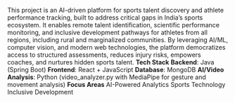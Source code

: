 This project is an AI-driven platform for sports talent discovery and athlete performance tracking, built to address critical gaps in India’s sports ecosystem. It enables remote talent identification, scientific performance monitoring, and inclusive development pathways for athletes from all regions, including rural and marginalized communities.
By leveraging AI/ML, computer vision, and modern web technologies, the platform democratizes access to structured assessments, reduces injury risks, empowers coaches, and nurtures hidden sports talent.
**Tech Stack**
**Backend**: Java (Spring Boot)
**Frontend**: React + JavaScript
**Database**: MongoDB
**AI/Video Analysis**: Python (video_analyzer.py with MediaPipe for gesture and movement analysis)
**Focus Areas**
AI-Powered Analytics
Sports Technology
Inclusive Development
